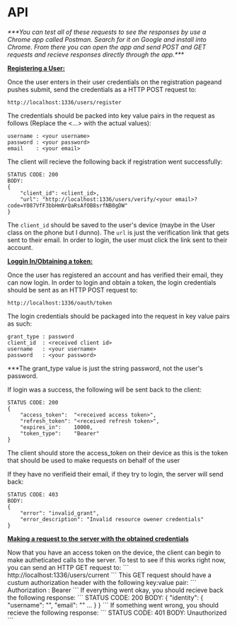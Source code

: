 # API


<p><i>***You can test all of these requests to see the responses by use a Chrome app called Postman. Search for it on Google and install into Chrome. From there you can open the app and send POST and GET requests and recieve responses directly through the app.***</i></p>

<b><u>Registering a User:</b></u>

Once the user enters in their user credentials on the registration pageand pushes submit, send the credentials as a HTTP POST request to:
```
http://localhost:1336/users/register
```

The credentials should be packed into key value pairs in the request as follows (Replace the <...> with the actual values):

```
username : <your username>
password : <your password>
email    : <your email>
```

The client will recieve the following back if registration went successfully:
```
STATUS CODE: 200
BODY:
{
	"client_id": <client_id>,
	"url": "http://localhost:1336/users/verify/<your email>?code=Y087VfF3bbHmNrQaRsAfOB8srfNB0gDW"
}
```
The ```client_id``` should be saved to the user's device (maybe in the User class on the phone but I dunno). The ```url``` is just the verification link that gets sent to their email. In order to login, the user must click the link sent to their account.

<p><b><u>Loggin In/Obtaining a token:</b></u></p>

Once the user has registered an account and has verified their email, they can now login. In order to login and obtain a token, the login credentials should be sent as an HTTP POST request to:
```
http://localhost:1336/oauth/token
```
The login credentials should be packaged into the request in key value pairs as such:
```
grant_type : password
client_id  : <received client id>
username   : <your username>
password   : <your password>
```
<p>***The grant_type value is just the string password, not the user's password.</p>

If login was a success, the following will be sent back to the client:
```
STATUS CODE: 200
{
    "access_token":  "<received access token>",
    "refresh_token": "<received refresh token>",
    "expires_in":    10000,
    "token_type":    "Bearer"
}
```
<p>The client should store the access_token on their device as this is the token that should be used to make requests on behalf of the user</p>
<p>If they have no verifieid their email, if they try to login, the server will send back:</p>

```
STATUS CODE: 403
BODY:
{
	"error": "invalid_grant",
	"error_description": "Invalid resource owener credentials"
}
```
<p><b><u>Making a request to the server with the obtained credentials</b></u></p>
Now that you have an access token on the device, the client can begin to make autheticated calls to the server. To test to see if this works right now, you can send an HTTP GET request to:
```
http://localhost:1336/users/current
```
This GET request should have a custum authorization header with the following key:value pair:
```
Authorization : Bearer <received access token>
```
If everything went okay, you should recieve back the following response:
```
STATUS CODE: 200
BODY:
{
    "identity": {
        "username": "<your username>",
        "email":    "<your email>"
        ...
    }
}
```
If something went wrong, you should recieve the following response:
```
STATUS CODE: 401
BODY:
Unauthorized
```



